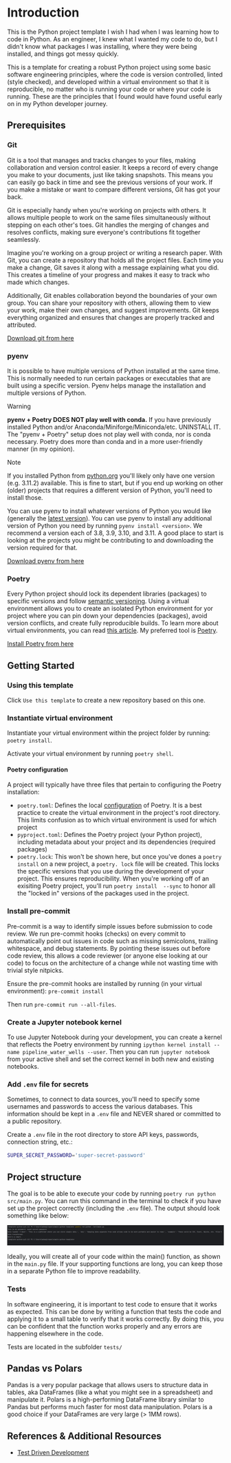 # Introduction

This is the Python project template I wish I had when I was learning how to code in Python. 
As an engineer, I knew what I wanted my code to do, but I didn't know what packages I was installing,
where they were being installed, and things got messy quickly.

This is a template for creating a robust Python project using some basic software engineering principles, where 
the code is version controlled, linted (style checked), and developed within a virtual environment so that it is 
reproducible, no matter who is running your code or where your code is running. These are the principles that I found 
would have found useful early on in my Python developer journey.

## Prerequisites

### Git

Git is a tool that manages and tracks changes to your files, making collaboration and version control easier. It keeps a
record of every change you make to your documents, just like taking snapshots. This means you can easily go back in time
and see the previous versions of your work. If you make a mistake or want to compare different versions, Git has got
your back.

Git is especially handy when you're working on projects with others. It allows multiple people to work on the same
files simultaneously without stepping on each other's toes. Git handles the merging of changes and resolves conflicts,
making sure everyone's contributions fit together seamlessly.

Imagine you're working on a group project or writing a research paper. With Git, you can create a repository that holds
all the project files. Each time you make a change, Git saves it along with a message explaining what you did. This
creates a timeline of your progress and makes it easy to track who made which changes.

Additionally, Git enables collaboration beyond the boundaries of your own group. You can share your repository with
others, allowing them to view your work, make their own changes, and suggest improvements. Git keeps everything
organized and ensures that changes are properly tracked and attributed.

[Download git from here](https://git-scm.com/)

### pyenv

It is possible to have multiple versions of Python installed at the same time. This is normally needed to run certain
packages or executables that are built using a specific version. Pyenv helps manage the installation and multiple
versions of Python.

> [!WARNING]
> **pyenv + Poetry DOES NOT play well with conda.**
> If you have previously installed Python and/or Anaconda/Miniforge/Miniconda/etc. UNINSTALL IT. The "pyenv + Poetry"
> setup does not play well with conda, nor is conda necessary. Poetry does more than conda and in a more user-friendly 
> manner (in my opinion).

> [!NOTE]
> If you installed Python from [python.org](https://www.python.org/downloads/) you'll likely only have one version
> (e.g. 3.11.2) available. This is fine to start, but if you end up working on other (older) projects that requires a 
> different version of Python, you'll need to install those.

You can use pyenv to install whatever versions of Python you would like (generally the 
[latest version](https://www.python.org/downloads/)).
You can use pyenv to install any additional version of Python you need by running `pyenv install <version>`. We
recommend a version each of 3.8, 3.9, 3.10, and 3.11. A good place to start is looking at the projects you might be
contributing to and downloading the version required for that.

[Download pyenv from here](https://github.com/pyenv/pyenv?tab=readme-ov-file#installation)

### Poetry

Every Python project should lock its dependent libraries (packages) to specific versions and follow [semantic
versioning](https://semver.org/). Using a virtual environment allows you to create an isolated Python environment for
yor project where you can pin down your dependencies (packages), avoid version conflicts, and create fully
reproducible builds. To learn more about virtual environments, you can read
[this article](https://realpython.com/python-virtual-environments-a-primer/). 
My preferred tool is [Poetry](https://python-poetry.org/docs/).

[Install Poetry from here](https://python-poetry.org/docs/#installation)

## Getting Started

### Using this template

Click `Use this template` to create a new repository based on this one.

### Instantiate virtual environment
Instantiate your virtual environment within the project folder by running:
`poetry install`.

Activate your virtual environment by running `poetry shell`.

#### Poetry configuration

A project will typically have three files that pertain to configuring the Poetry installation:

* `poetry.toml`: Defines the local [configuration](https://python-poetry.org/docs/configuration/) of Poetry. It is a 
  best practice to create the virtual environment in the project's root directory. This limits confusion as to which 
  virtual environment is used for which project
* `pyproject.toml`: Defines the Poetry project (your Python project), including metadata about your project and its 
  dependencies (required packages)
* `poetry.lock`: This won't be shown here, but once you've dones a `poetry install` on a new project, a `poetry.
  lock` file will be created. This locks the specific versions that you use during the development of your project. 
  This ensures reproducibility. When you're working off of an exisiting Poetry project, you'll run `poetry install 
  --sync` to honor all the "locked in" versions of the packages used in the project.

### Install pre-commit

Pre-commit is a way to identify simple issues before submission to code review. 
We run pre-commit hooks (checks) on every commit to automatically point out issues in code such as missing semicolons, 
trailing whitespace, and debug statements. By pointing these issues out before code review, this allows a code 
reviewer (or anyone else looking at our code) to focus on the architecture of a change while not wasting time with 
trivial style nitpicks.

Ensure the pre-commit hooks are installed by running (in your virtual environment): `pre-commit install`

Then run `pre-commit run --all-files`.

### Create a Jupyter notebook kernel

To use Jupyter Notebook during your development, you can create a kernel that reflects the Poetry
environment by running `ipython kernel install --name pipeline_water_wells --user`. Then you can run `jupyter notebook`
from your active shell and set the correct kernel in both new and existing notebooks.

### Add `.env` file for secrets

Sometimes, to connect to data sources, you'll need to specify some usernames and passwords to access the various
databases. This information should be kept in a `.env` file and NEVER shared or committed to a public repository.

Create a `.env` file in the root directory to store API keys, passwords, connection string, etc.:

```bash
SUPER_SECRET_PASSWORD='super-secret-password'
```

## Project structure

The goal is to be able to execute your code by running `poetry run python src/main.py`. You can run this
command in the terminal to check if you have set up the project correctly (including the `.env` file). The output
should look something like below:

![Output of main.py](img/run-main.png)

Ideally, you will create all of your code within the main() function, as shown in the `main.py` file. If your
supporting functions are long, you can keep those in a separate Python file to improve readability.

### Tests

In software engineering, it is important to test code to ensure that it works as expected. This can be done by
writing a function that tests the code and applying it to a small table to verify that it works correctly. By doing
this, you can be confident that the function works properly and any errors are happening elsewhere in the code.

Tests are located in the subfolder `tests/`

## Pandas vs Polars

Pandas is a very popular package that allows users to structure data in tables, aka DataFrames (like a what you might
see in a spreadsheet) and manipulate it. Polars is a high-performing DataFrame library similar to Pandas but
performs much faster for most data manipulation. Polars is a good choice if your DataFrames are very large (> 1MM rows).

## References & Additional Resources

- [Test Driven Development](https://medium.com/@patrick.tolosa/tdd-for-dummies-step-by-step-6fa828af21d0)